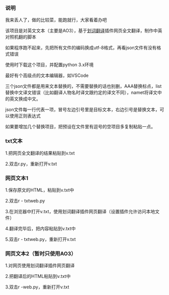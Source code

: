 ### 说明
我来丢人了，做的比较菜，能跑就行，大家看着办吧

该项目是对英文文本（主要是AO3），基于[划词翻译](https://hcfy.app)插件网页全文翻译，制作中英对照机翻的脚本

如果程序跑不起来，先把所有文件的编码换成utf-8格式，再看json文件有没有格式错误

使用时下载这个项目，并配置python 3.x环境

最好有个高级点的文本编辑器，如VSCode

三个json文件都是用来文本替换的，不需要替换的话也别删，AAA替换标点，list替换中文译文错误（比如翻译人物名时译文跟约定的译文不同），namet将译文中的英文换成中文。

json文件每一行代表一项，冒号左边引号里是目标文本，右边引号是替换文本，可以使用正则表达式

如果要增加几个替换项目，把预设在文件里有逗号的空项目多复制粘贴一点。


### txt文本

1.把网页全文翻译的结果粘贴到v.txt

2.双击r.py，重新打开v.txt

### 网页文本1

1.保存原文的HTML，粘贴到v.txt中

2.双击r - txtweb.py

3.在浏览器中打开v.txt，使用划词翻译插件网页翻译（设置插件允许访问本地文件）

4.翻译完毕后，把内容粘贴到v.txt中

5.双击r - txtweb.py，重新打开v.txt

### 网页文本2（暂时只使用AO3）

1.对网页使用划词翻译插件网页翻译

2.把翻译后的HTML粘贴到v.txt中

3.双击r -web.py，重新打开v.txt

